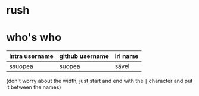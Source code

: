 # rush

# who's who

|intra username  | github username  |  irl name|
|----------------|------------------|----------|
|ssuopea | suopea | sävel|

(don't worry about the width, just start and end with the `|` character and put it between the names)
